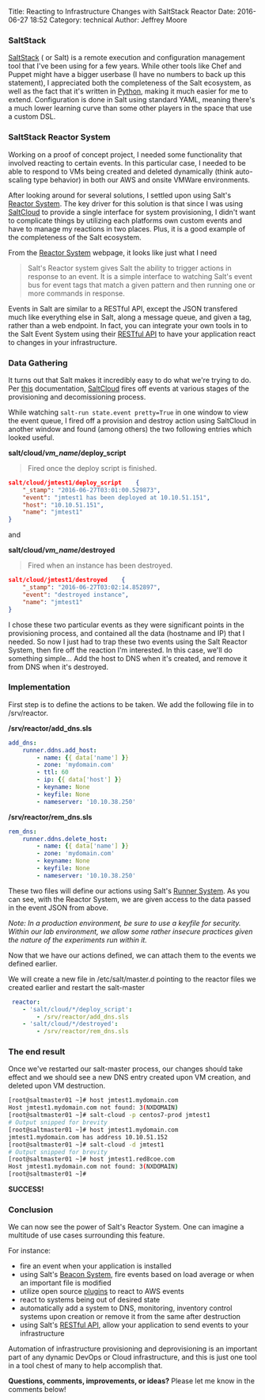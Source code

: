 Title: Reacting to Infrastructure Changes with SaltStack Reactor
Date: 2016-06-27 18:52
Category: technical
Author: Jeffrey Moore

### SaltStack

  [SaltStack] \( or Salt\) is a remote execution and configuration management tool that I've been using for a few years.  While other tools like Chef and Puppet might have a bigger userbase (I have no numbers to back up this statement), I appreciated both the completeness of the Salt ecosystem, as well as the fact that it's written in [Python], making it much easier for me to extend.  Configuration is done in Salt using standard YAML, meaning there's a much lower learning curve than some other players in the space that use a custom DSL.
  
### SaltStack Reactor System
  Working on a proof of concept project, I needed some functionality that involved reacting to certain events.  In this particular case, I needed to be able to respond to VMs being created and deleted dynamically (think auto-scaling type behavior) in both our AWS and onsite VMWare environments. 
  
After looking around for several solutions, I settled upon using Salt's [Reactor System].  The key driver for this solution is that since I was using [SaltCloud] to provide a single interface for system provisioning, I didn't want to complicate things by utilizing each platforms own custom events and have to manage my reactions in two places.  Plus, it is a good example of the completeness of the Salt ecosystem.

From the [Reactor System] webpage, it looks like just what I need

>Salt's Reactor system gives Salt the ability to trigger actions in response to an event. It is a simple interface to watching Salt's event bus for event tags that match a given pattern and then running one or more commands in response.

Events in Salt are similar to a RESTful API, except the JSON transfered much like everything else in Salt, along a message queue, and given a tag, rather than a web endpoint.  In fact, you can integrate your own tools in to the Salt Event System using their [RESTful API] to have your application react to changes in your infrastructure.

### Data Gathering
  It turns out that Salt makes it incredibly easy to do what we're trying to do.  Per [this](https://docs.saltstack.com/en/latest/topics/event/master_events.html#cloud-events) documentation, [SaltCloud] fires off events at various stages of the provisioning and decomissioning process.
  
While watching ```salt-run state.event pretty=True``` in one window to view the event queue, I fired off a provision and destroy action using SaltCloud in another window and found (among others) the two following entries which looked useful.

**salt/cloud/*vm_name*/deploy_script**
> Fired once the deploy script is finished.

```json
salt/cloud/jmtest1/deploy_script	{
    "_stamp": "2016-06-27T03:01:00.529873", 
    "event": "jmtest1 has been deployed at 10.10.51.151", 
    "host": "10.10.51.151", 
    "name": "jmtest1"
}
```
and

**salt/cloud/*vm_name*/destroyed**
> Fired when an instance has been destroyed.

```json
salt/cloud/jmtest1/destroyed	{
    "_stamp": "2016-06-27T03:02:14.852897", 
    "event": "destroyed instance", 
    "name": "jmtest1"
}
```

I chose these two particular events as they were significant points in the provisioning process, and contained all the data (hostname and IP) that I needed.  So now I just had to trap these two events using the Salt Reactor System, then   fire off the reaction I'm interested.  In this case, we'll do something simple... Add the host to DNS when it's created, and remove it from DNS when it's destroyed.

### Implementation
First step is to define the actions to be taken.  We add the following file in to /srv/reactor.

**/srv/reactor/add_dns.sls**

```yaml
add_dns:
    runner.ddns.add_host:
        - name: {{ data['name'] }}
        - zone: 'mydomain.com'
        - ttl: 60
        - ip: {{ data['host'] }}
        - keyname: None
        - keyfile: None
        - nameserver: '10.10.38.250'
```

**/srv/reactor/rem_dns.sls**
 
```yaml
rem_dns:
    runner.ddns.delete_host:
        - name: {{ data['name'] }}
        - zone: 'mydomain.com'
        - keyname: None
        - keyfile: None
        - nameserver: '10.10.38.250'
```

These two files will define our actions using Salt's [Runner System].  As you can see, with the Reactor System, we are given access to the data passed in the event JSON from above.  

_Note: In a production environment, be sure to use a keyfile for security.  Within our lab environment, we allow some rather insecure practices given the nature of the experiments run within it._


 Now that we have our actions defined, we can attach them to the events we defined earlier.
 
 We will create a new file in /etc/salt/master.d pointing to the reactor files we created earlier and restart the salt-master
 
```yaml
 reactor:
    - 'salt/cloud/*/deploy_script':
        - /srv/reactor/add_dns.sls
    - 'salt/cloud/*/destroyed':
        - /srv/reactor/rem_dns.sls
```

### The end result
Once we've restarted our salt-master process, our changes should take effect and we should see a new DNS entry created upon VM creation, and deleted upon VM destruction.

```bash
[root@saltmaster01 ~]# host jmtest1.mydomain.com
Host jmtest1.mydomain.com not found: 3(NXDOMAIN)
[root@saltmaster01 ~]# salt-cloud -p centos7-prod jmtest1
# Output snipped for brevity
[root@saltmaster01 ~]# host jmtest1.mydomain.com
jmtest1.mydomain.com has address 10.10.51.152
[root@saltmaster01 ~]# salt-cloud -d jmtest1
# Output snipped for brevity
[root@saltmaster01 ~]# host jmtest1.red8coe.com
Host jmtest1.mydomain.com not found: 3(NXDOMAIN)
[root@saltmaster01 ~]#
```

**SUCCESS!**

### Conclusion
We can now see the power of Salt's Reactor System.  One can imagine a multitude of use cases surrounding this feature.  

For instance:

* fire an event when your application is installed
* using Salt's [Beacon System], fire events based on load average or when an important file is modified
* utilize open source [plugins](https://github.com/saltstack-formulas/ec2-autoscale-reactor) to react to AWS events
* react to systems being out of desired state
* automatically add a system to DNS, monitoring, inventory control systems upon creation or remove it from the same after destruction
* using Salt's [RESTful API], allow your application to send events to your infrastructure

Automation of infrastructure provisioning and deprovisioning is an important part of any dynamic DevOps or Cloud infrastructure, and this is just one tool in a tool chest of many to help accomplish that.

**Questions, comments, improvements, or ideas?**  Please let me know in the comments below!






[SaltStack]:https://saltstack.com
[SaltCloud]:https://docs.saltstack.com/en/latest/topics/cloud/
[Reactor System]:https://docs.saltstack.com/en/latest/topics/reactor/
[Runner System]:https://docs.saltstack.com/en/latest/ref/runners/
[Beacon System]:https://docs.saltstack.com/en/latest/topics/beacons/index.html
[RESTful API]:https://docs.saltstack.com/en/develop/ref/netapi/all/salt.netapi.rest_cherrypy.html
[Python]:https://python.org

